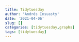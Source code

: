 ```yaml
---
title: Tidytuesday
author: 'Andrés Insuasty'
date: '2021-04-06'
slug: []
categories: [tidytuesday,graphs]
tags: [tidytuesday]
---
```


